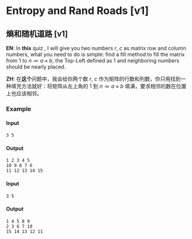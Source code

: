 # Entropy and Rand Roads [v1]

## 熵和随机道路 [v1]

**EN**: In **this** quiz , I will give you two numbers $r$, $c$ as matrix row and column numbers, what you need to do is simple: find a fill method to fill the matrix from $1$ to $n \coloneqq a \times b$, the Top-Left defined as 1 and neighboring numbers should be nearly placed.

**ZH**: 在**这个**问题中，我会给你两个数 $r$, $c$ 作为矩阵的行数和列数，你只用找到一种填充方法就好：将矩阵从左上角的 $1$ 到 $n \coloneqq a \times b$ 填满，要求相邻的数在位置上也应该相邻。

### Example

#### Input

```plain
3 5
```

#### Output

```plain
1 2 3 4 5
10 9 8 7 6
11 12 13 14 15
```

#### Input

```plain
3 5
```

#### Output

```plain
1 4 5 8 9
2 3 6 7 10
15 14 13 12 11
```
